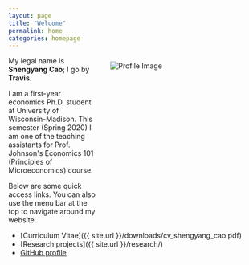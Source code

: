 ```yaml
---
layout: page
title: "Welcome"
permalink: home
categories: homepage
---
```


<html>
  <body>
    <style>
      @media only screen and (max-width: 767px) {
        .attributes {
          margin: 25px 25px 25px 25px;
          float: center;
          height: auto;
          width: auto;
        }
      }
      @media only screen and (min-width: 768px) {
        .attributes {
          margin: 10px 1px 1px 25px;
          float: right;
          height: 300px;
          width: 300px;
        }
      }
    </style>
    <div class="attributes">
      <img alt="Profile Image"
        src="{{ site.baseurl }}/assets/images/avatar.jpg">
    </div>
  </body>
</html>

My legal name is **Shengyang Cao**; I go by **Travis**.

I am a first-year economics Ph.D. student at University of Wisconsin-Madison. This semester (Spring 2020) I am one of the teaching assistants for Prof. Johnson's Economics 101 (Principles of Microeconomics) course. 

Below are some quick access links. You can also use the menu bar at the top to navigate around my website.

* [Curriculum Vitae]({{ site.url }}/downloads/cv_shengyang_cao.pdf)
* [Research projects]({{ site.url }}/research/)
* [GitHub profile](https://github.com/scaotravis/)
